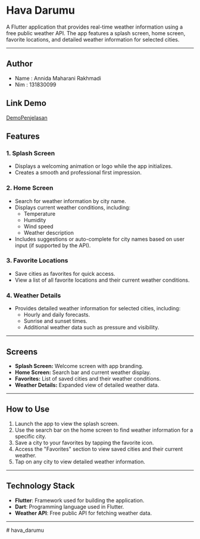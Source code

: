 # Hava Darumu

A Flutter application that provides real-time weather information using a free public weather API. The app features a splash screen, home screen, favorite locations, and detailed weather information for selected cities.

---

## Author
- Name : Annida Maharani Rakhmadi
- Nim  : 131830099

## Link Demo
[DemoPenjelasan](https://www.youtube.com/watch?v=dWYS4MGEyRw&t=2s)

## Features

### 1. Splash Screen
- Displays a welcoming animation or logo while the app initializes.
- Creates a smooth and professional first impression.

### 2. Home Screen
- Search for weather information by city name.
- Displays current weather conditions, including:
  - Temperature
  - Humidity
  - Wind speed
  - Weather description
- Includes suggestions or auto-complete for city names based on user input (if supported by the API).

### 3. Favorite Locations
- Save cities as favorites for quick access.
- View a list of all favorite locations and their current weather conditions.

### 4. Weather Details
- Provides detailed weather information for selected cities, including:
  - Hourly and daily forecasts.
  - Sunrise and sunset times.
  - Additional weather data such as pressure and visibility.

---

## Screens
- **Splash Screen:** Welcome screen with app branding.
- **Home Screen:** Search bar and current weather display.
- **Favorites:** List of saved cities and their weather conditions.
- **Weather Details:** Expanded view of detailed weather data.

---

## How to Use

1. Launch the app to view the splash screen.
2. Use the search bar on the home screen to find weather information for a specific city.
3. Save a city to your favorites by tapping the favorite icon.
4. Access the "Favorites" section to view saved cities and their current weather.
5. Tap on any city to view detailed weather information.

---

## Technology Stack
- **Flutter**: Framework used for building the application.
- **Dart**: Programming language used in Flutter.
- **Weather API**: Free public API for fetching weather data.

---
#   h a v a _ d a r u m u  
 